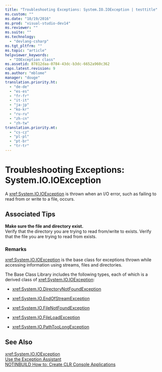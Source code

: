 ```yaml
---
title: "Troubleshooting Exceptions: System.IO.IOException | testtitle"
ms.custom: ""
ms.date: "10/19/2016"
ms.prod: "visual-studio-dev14"
ms.reviewer: ""
ms.suite: ""
ms.technology: 
  - "devlang-csharp"
ms.tgt_pltfrm: ""
ms.topic: "article"
helpviewer_keywords: 
  - "IOException class"
ms.assetid: 87812daa-0784-43dc-b3dc-6652a960c362
caps.latest.revision: 9
ms.author: "mblome"
manager: "douge"
translation.priority.ht: 
  - "de-de"
  - "es-es"
  - "fr-fr"
  - "it-it"
  - "ja-jp"
  - "ko-kr"
  - "ru-ru"
  - "zh-cn"
  - "zh-tw"
translation.priority.mt: 
  - "cs-cz"
  - "pl-pl"
  - "pt-br"
  - "tr-tr"
---
```

# Troubleshooting Exceptions: System.IO.IOException
A <xref:System.IO.IOException> is thrown when an I/O error, such as failing to read from or write to a file, occurs.  
  
## Associated Tips  
 **Make sure the file and directory exist.**  
 Verify that the directory you are trying to read from/write to exists. Verify that the file you are trying to read from exists.  
  
### Remarks  
 <xref:System.IO.IOException> is the base class for exceptions thrown while accessing information using streams, files and directories.  
  
 The Base Class Library includes the following types, each of which is a derived class of <xref:System.IO.IOException>:  
  
-   <xref:System.IO.DirectoryNotFoundException>  
  
-   <xref:System.IO.EndOfStreamException>  
  
-   <xref:System.IO.FileNotFoundException>  
  
-   <xref:System.IO.FileLoadException>  
  
-   <xref:System.IO.PathTooLongException>  
  
## See Also  
 <xref:System.IO.IOException>   
 [Use the Exception Assistant](../Topic/How%20to:%20Use%20the%20Exception%20Assistant.md)   
 [NOTINBUILD How to: Create CLR Console Applications](http://msdn.microsoft.com/en-us/b8af4197-e65f-4b17-b18e-b9e92965d026)